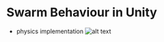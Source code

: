 # Swarm Behaviour in Unity
- physics implementation
![alt text](https://raw.githubusercontent.com/TheCuttlefish/Swarm/24c651f49a167c8421a704d4f4c9fb30f2f42d71/flock_1.gif "Screenshot of the game")